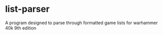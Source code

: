 # list-parser
A program designed to parse through formatted game lists for warhammer 40k 9th edition 
